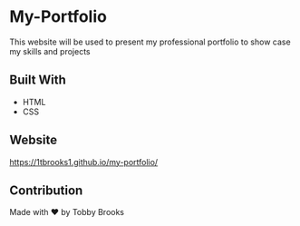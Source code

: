 # My-Portfolio
This website will be used to present my professional portfolio to show case my skills and projects

## Built With
* HTML
* CSS

## Website
https://1tbrooks1.github.io/my-portfolio/

## Contribution
Made with ❤️ by Tobby Brooks



